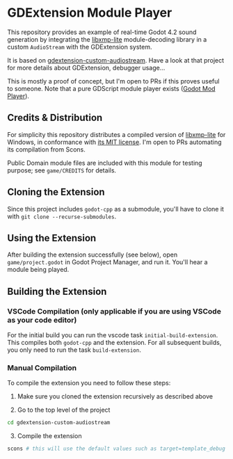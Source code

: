 # GDExtension Module Player

This repository provides an example of real-time Godot 4.2 sound generation by integrating the [libxmp-lite](https://github.com/libxmp/libxmp/tree/master/lite) module-decoding library in a custom `AudioStream` with the GDExtension system.

It is based on [gdextension-custom-audiostream](https://github.com/oparisy/gdextension-custom-audiostream). Have a look at that project for more details about GDExtension, debugger usage...

This is mostly a proof of concept, but I'm open to PRs if this proves useful to someone. Note that a pure GDScript module player exists ([Godot Mod Player](https://godotengine.org/asset-library/asset/841)).

## Credits & Distribution
For simplicity this repository distributes a compiled version of [libxmp-lite](https://github.com/libxmp/libxmp/tree/master/lite) for Windows, in conformance with [its MIT license](https://github.com/libxmp/libxmp/blob/master/README). I'm open to PRs automating its compilation from Scons.

Public Domain module files are included with this module for testing purpose; see `game/CREDITS` for details.

## Cloning the Extension
Since this project includes `godot-cpp` as a submodule, you'll have to clone it with `git clone --recurse-submodules`.

## Using the Extension
After building the extension successfully (see below), open `game/project.godot` in Godot Project Manager, and run it. You'll hear a module being played.

## Building the Extension

### VSCode Compilation (only applicable if you are using VSCode as your code editor)
For the initial build you can run the vscode task `initial-build-extension`. This compiles both `godot-cpp` and the extension. For all subsequent builds, you only need to run the task `build-extension`.

### Manual Compilation

To compile the extension you need to follow these steps:

1. Make sure you cloned the extension recursively as described above

2. Go to the top level of the project
```bash
cd gdextension-custom-audiostream
```

3. Compile the extension
```bash
scons # this will use the default values such as target=template_debug
```
